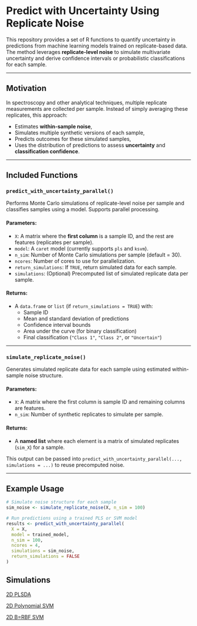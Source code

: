 # Predict with Uncertainty Using Replicate Noise

This repository provides a set of R functions to quantify uncertainty in predictions from machine learning models trained on replicate-based data. The method leverages **replicate-level noise** to simulate multivariate uncertainty and derive confidence intervals or probabilistic classifications for each sample.

---

## Motivation

In spectroscopy and other analytical techniques, multiple replicate measurements are collected per sample. Instead of simply averaging these replicates, this approach:

- Estimates **within-sample noise**,
- Simulates multiple synthetic versions of each sample,
- Predicts outcomes for these simulated samples,
- Uses the distribution of predictions to assess **uncertainty** and **classification confidence**.

---

## Included Functions

### `predict_with_uncertainty_parallel()`

Performs Monte Carlo simulations of replicate-level noise per sample and classifies samples using a model. Supports parallel processing.

#### Parameters:

- `X`: A matrix where the **first column** is a sample ID, and the rest are features (replicates per sample).
- `model`: A `caret` model (currently supports `pls` and `ksvm`).
- `n_sim`: Number of Monte Carlo simulations per sample (default = 30).
- `ncores`: Number of cores to use for parallelization.
- `return_simulations`: If `TRUE`, return simulated data for each sample.
- `simulations`: (Optional) Precomputed list of simulated replicate data per sample.

#### Returns:

- A `data.frame` or `list` (if `return_simulations = TRUE`) with:
  - Sample ID
  - Mean and standard deviation of predictions
  - Confidence interval bounds
  - Area under the curve (for binary classification)
  - Final classification (`"Class 1"`, `"Class 2"`, or `"Uncertain"`)

---

### `simulate_replicate_noise()`

Generates simulated replicate data for each sample using estimated within-sample noise structure.

#### Parameters:

- `X`: A matrix where the first column is sample ID and remaining columns are features.
- `n_sim`: Number of synthetic replicates to simulate per sample.

#### Returns:

- A **named list** where each element is a matrix of simulated replicates (`sim_X`) for a sample.

This output can be passed into `predict_with_uncertainty_parallel(..., simulations = ...)` to reuse precomputed noise.

---

## Example Usage

```r
# Simulate noise structure for each sample
sim_noise <- simulate_replicate_noise(X, n_sim = 100)

# Run predictions using a trained PLS or SVM model
results <- predict_with_uncertainty_parallel(
  X = X,
  model = trained_model,
  n_sim = 100,
  ncores = 4,
  simulations = sim_noise,
  return_simulations = FALSE
)
```
## Simulations

[2D PLSDA](https://carneirohelder.github.io/Uncertainty_noise_structure/Uncertainy_2D_PLSDA)

[2D Polynomial SVM](https://carneirohelder.github.io/Uncertainty_noise_structure/Uncertainy_2D_SVM_poly)

[2D B=RBF SVM](https://carneirohelder.github.io/Uncertainty_noise_structure/Uncertainy_2D_SVM_rbf)